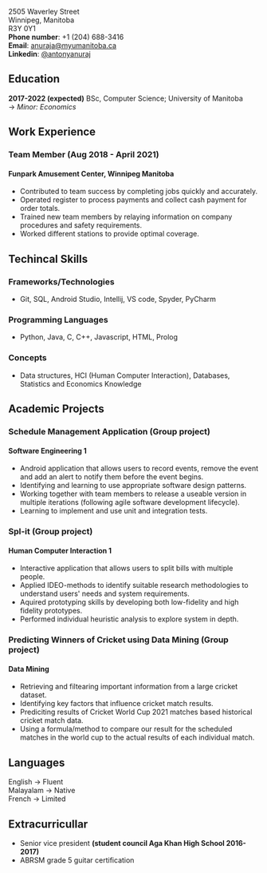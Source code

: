 2505 Waverley Street  
Winnipeg, Manitoba  
R3Y 0Y1  
**Phone number**: +1 (204) 688-3416  
**Email**: anuraja@myumanitoba.ca  
**Linkedin**: [@antonyanuraj](https://www.linkedin.com/in/antony-anuraj-6aa05b194/)

## Education

**2017-2022 (expected)** BSc, Computer Science; University of Manitoba  
-> _Minor: Economics_

## Work Experience

### Team Member **(Aug 2018 - April 2021)**

#### Funpark Amusement Center, Winnipeg Manitoba

- Contributed to team success by completing jobs quickly and accurately.
- Operated register to process payments and collect cash payment for order totals.
- Trained new team members by relaying information on company procedures and safety requirements.
- Worked different stations to provide optimal coverage.

## Techincal Skills

### Frameworks/Technologies

- Git, SQL, Android Studio, Intellij, VS code, Spyder, PyCharm  


### Programming Languages

- Python, Java, C, C++, Javascript, HTML, Prolog

### Concepts

- Data structures, HCI (Human Computer Interaction), Databases, Statistics and Economics Knowledge

## Academic Projects

### Schedule Management Application (Group project)

#### Software Engineering 1

- Android application that allows users to record events, remove the event and add an alert to notify them before the event begins.
- Identifying and learning to use appropriate software design patterns.
- Working together with team members to release a useable version in multiple iterations (following agile software development lifecycle).
- Learning to implement and use unit and integration tests.

### Spl-it (Group project)

#### Human Computer Interaction 1

- Interactive application that allows users to split bills with multiple people.
- Applied IDEO-methods to identify suitable research methodologies to understand users' needs and system requirements.
- Aquired prototyping skills by developing both low-fidelity and high fidelity prototypes.
- Performed individual heuristic analysis to explore system in depth.

### Predicting Winners of Cricket using Data Mining (Group project)

#### Data Mining

- Retrieving and filtearing important information from a large cricket dataset.
- Identifying key factors that influence cricket match results.
- Prediciting results of Cricket World Cup 2021 matches based historical cricket match data.
- Using a formula/method to compare our result for the scheduled matches in the world cup to the actual results of each individual match.

## Languages

English -> Fluent  
Malayalam -> Native  
French -> Limited

## Extracurricullar

- Senior vice president **(student council Aga Khan High School 2016-2017)**
- ABRSM grade 5 guitar certification
